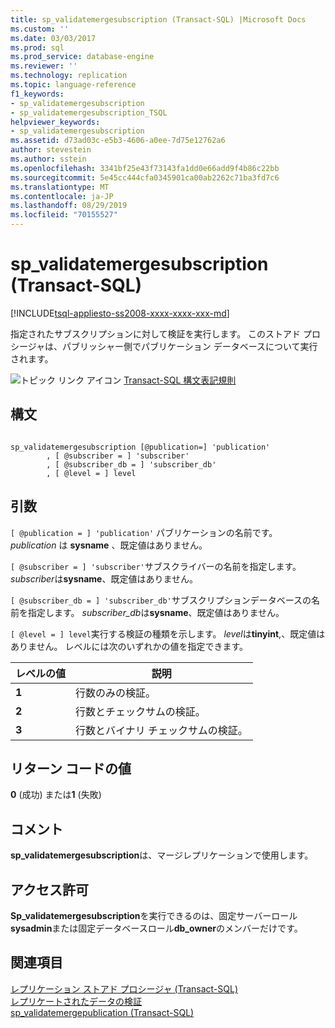 ```yaml
---
title: sp_validatemergesubscription (Transact-SQL) |Microsoft Docs
ms.custom: ''
ms.date: 03/03/2017
ms.prod: sql
ms.prod_service: database-engine
ms.reviewer: ''
ms.technology: replication
ms.topic: language-reference
f1_keywords:
- sp_validatemergesubscription
- sp_validatemergesubscription_TSQL
helpviewer_keywords:
- sp_validatemergesubscription
ms.assetid: d73ad03c-e5b3-4606-a0ee-7d75e12762a6
author: stevestein
ms.author: sstein
ms.openlocfilehash: 3341bf25e43f73143fa1dd0e66add9f4b86c22bb
ms.sourcegitcommit: 5e45cc444cfa0345901ca00ab2262c71ba3fd7c6
ms.translationtype: MT
ms.contentlocale: ja-JP
ms.lasthandoff: 08/29/2019
ms.locfileid: "70155527"
---
```

# <a name="sp_validatemergesubscription-transact-sql"></a>sp_validatemergesubscription (Transact-SQL)
[!INCLUDE[tsql-appliesto-ss2008-xxxx-xxxx-xxx-md](../../includes/tsql-appliesto-ss2008-xxxx-xxxx-xxx-md.md)]

  指定されたサブスクリプションに対して検証を実行します。 このストアド プロシージャは、パブリッシャー側でパブリケーション データベースについて実行されます。  
  
 ![トピック リンク アイコン](../../database-engine/configure-windows/media/topic-link.gif "トピック リンク アイコン") [Transact-SQL 構文表記規則](../../t-sql/language-elements/transact-sql-syntax-conventions-transact-sql.md)  
  
## <a name="syntax"></a>構文  
  
```  
  
sp_validatemergesubscription [@publication=] 'publication'  
        , [ @subscriber = ] 'subscriber'  
        , [ @subscriber_db = ] 'subscriber_db'  
        , [ @level = ] level  
```  
  
## <a name="arguments"></a>引数  
`[ @publication = ] 'publication'`
 パブリケーションの名前です。 *publication* は **sysname** 、既定値はありません。  
  
`[ @subscriber = ] 'subscriber'`サブスクライバーの名前を指定します。 *subscriber*は**sysname**、既定値はありません。  
  
`[ @subscriber_db = ] 'subscriber_db'`サブスクリプションデータベースの名前を指定します。 *subscriber_db*は**sysname**、既定値はありません。  
  
`[ @level = ] level`実行する検証の種類を示します。 *level*は**tinyint**,、既定値はありません。 レベルには次のいずれかの値を指定できます。  
  
|レベルの値|説明|  
|-----------------|-----------------|  
|**1**|行数のみの検証。|  
|**2**|行数とチェックサムの検証。|  
|**3**|行数とバイナリ チェックサムの検証。|  
  
## <a name="return-code-values"></a>リターン コードの値  
 **0** (成功) または**1** (失敗)  
  
## <a name="remarks"></a>コメント  
 **sp_validatemergesubscription**は、マージレプリケーションで使用します。  
  
## <a name="permissions"></a>アクセス許可  
 **Sp_validatemergesubscription**を実行できるのは、固定サーバーロール**sysadmin**または固定データベースロール**db_owner**のメンバーだけです。  
  
## <a name="see-also"></a>関連項目  
 [レプリケーション ストアド プロシージャ &#40;Transact-SQL&#41;](../../relational-databases/system-stored-procedures/replication-stored-procedures-transact-sql.md)   
 [レプリケートされたデータの検証](../../relational-databases/replication/validate-data-at-the-subscriber.md)   
 [sp_validatemergepublication &#40;Transact-SQL&#41;](../../relational-databases/system-stored-procedures/sp-validatemergepublication-transact-sql.md)  
  
  

